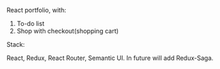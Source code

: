React portfolio, with:

1) To-do list
2) Shop with checkout(shopping cart)

Stack:

React, Redux, React Router, Semantic UI. In future will add Redux-Saga.
